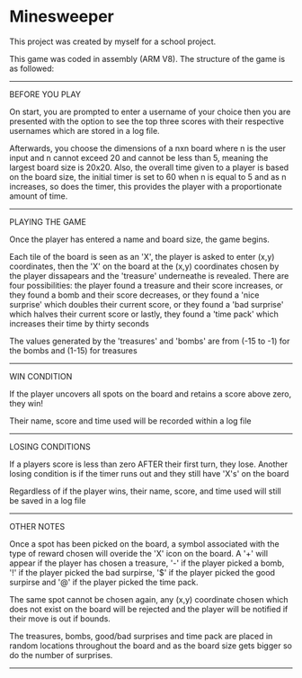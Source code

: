 # Minesweeper

This project was created by myself for a school project.

This game was coded in assembly (ARM V8). The structure of the game is as followed:

---------------------------------------------------------------------------------------------------------------------------------------------------------------------------------

BEFORE YOU PLAY

On start, you are prompted to enter a username of your choice then you are presented with the option to see the top three scores with their respective usernames which are stored in a log file.

Afterwards, you choose the dimensions of a nxn board where n is the user input and n cannot exceed 20 and cannot be less than 5, meaning the largest board size is 20x20. Also, the overall time given to a player is based on the board size, the initial timer is set to 60 when n is equal to 5 and as n increases, so does the timer, this provides the player with a proportionate amount of time.

---------------------------------------------------------------------------------------------------------------------------------------------------------------------------------

PLAYING THE GAME

Once the player has entered a name and board size, the game begins.

Each tile of the board is seen as an 'X', the player is asked to enter (x,y) coordinates, then the 'X' on the board at the (x,y) coordinates chosen by the player dissapears and the 'treasure' underneathe is revealed. There are four possibilities: the player found a treasure and their score increases, or they found a bomb and their score decreases, or they found a 'nice surprise' which doubles their current score, or they found a 'bad surprise' which halves their current score or lastly, they found a 'time pack' which increases their time by thirty seconds

The values generated by the 'treasures' and 'bombs' are from (-15 to -1) for the bombs and (1-15) for treasures

--------------------------------------------------------------------------------------------------------------------------------------------------------------------------------

WIN CONDITION

If the player uncovers all spots on the board and retains a score above zero, they win!

Their name, score and time used will be recorded within a log file

--------------------------------------------------------------------------------------------------------------------------------------------------------------------------------

LOSING CONDITIONS

If a players score is less than zero AFTER their first turn, they lose. Another losing condition is if the timer runs out and they still have 'X's' on the board

Regardless of if the player wins, their name, score, and time used will still be saved in a log file

--------------------------------------------------------------------------------------------------------------------------------------------------------------------------------

OTHER NOTES

Once a spot has been picked on the board, a symbol associated with the type of reward chosen will overide the 'X' icon on the board. A '+' will appear if the player has chosen a treasure, '-' if the player picked a bomb, '!' if the player picked the bad surpirse, '$' if the player picked the good surpirse and '@' if the player picked the time pack.

The same spot cannot be chosen again, any (x,y) coordinate chosen which does not exist on the board will be rejected and the player will be notified if their move is out if bounds.

The treasures, bombs, good/bad surprises and time pack are placed in random locations throughout the board and as the board size gets bigger so do the number of surprises.

--------------------------------------------------------------------------------------------------------------------------------------------------------------------------------
